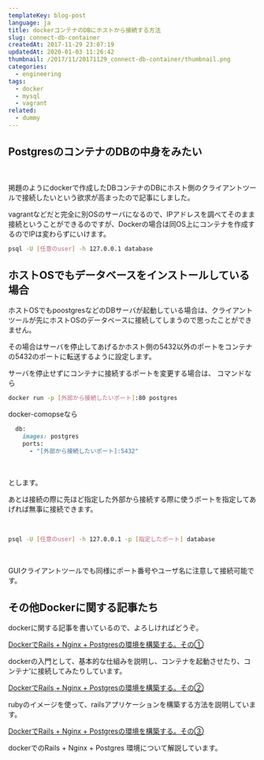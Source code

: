 ```yaml
---
templateKey: blog-post
language: ja
title: dockerコンテナのDBにホストから接続する方法
slug: connect-db-container
createdAt: 2017-11-29 23:07:19
updatedAt: 2020-01-03 11:26:42
thumbnail: /2017/11/20171129_connect-db-container/thumbnail.png
categories:
  - engineering
tags:
  - docker
  - mysql
  - vagrant
related:
  - dummy
---
```


<h2 class="chapter">PostgresのコンテナのDBの中身をみたい</h2>
&nbsp;

掲題のようにdockerで作成したDBコンテナのDBにホスト側のクライアントツールで接続したいという欲求が高まったので記事にしました。

vagrantなどだと完全に別OSのサーバになるので、IPアドレスを調べてそのまま接続ということができるのですが、Dockerの場合は同OS上にコンテナを作成するのでIPは変わらずにいけます。
```bash
psql -U [任意のuser] -h 127.0.0.1 database
```

<div class="adsense"></div>

<h2 class="chapter">ホストOSでもデータベースをインストールしている場合</h2>

ホストOSでもpoostgresなどのDBサーバが起動している場合は、クライアントツールが先にホストOSのデータベースに接続してしまうので思ったことができません。

その場合はサーバを停止してあげるかホスト側の5432以外のポートをコンテナの5432のポートに転送するように設定します。

サーバを停止せずにコンテナに接続するポートを変更する場合は、
コマンドなら

```bash
docker run -p [外部から接続したいポート]:80 postgres
```

docker-comopseなら

```ruby
  db:
    images: postgres
    ports:
      - "[外部から接続したいポート]:5432"

```
&nbsp;

とします。

あとは接続の際に先ほど指定した外部から接続する際に使うポートを指定してあげれば無事に接続できます。

&nbsp;
```bash
psql -U [任意のuser] -h 127.0.0.1 -p [指定したポート] database
```
&nbsp;

GUIクライアントツールでも同様にポート番号やユーザ名に注意して接続可能です。

<h2 class="chapter">その他Dockerに関する記事たち</h2>

dockerに関する記事を書いているので、よろしければどうぞ。


<a href="https://ver-1-0.net/2017/11/19/rails-nginx-postgres-on-docker-1/">DockerでRails + Nginx + Postgresの環境を構築する。その①</a>

dockerの入門として、基本的な仕組みを説明し、コンテナを起動させたり、コンテナ’に接続してみたりしています。


<a href="https://ver-1-0.net/2017/11/23/rails-nginx-postgres-on-docker-2/">DockerでRails + Nginx + Postgresの環境を構築する。その②</a>

rubyのイメージを使って、railsアプリケーションを構築する方法を説明しています。


<a href="https://ver-1-0.net/2017/11/29/docker-rails-nginx-postgres/">DockerでRails + Nginx + Postgresの環境を構築する。その③</a>

dockerでのRails + Nginx + Postgres 環境について解説しています。


<div class="after-article"></div>
